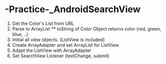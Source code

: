 # -Practice-_AndroidSearchView
1. Get the Color's List from URL
2. Parse to ArrayList<Color> 
  ** toString of Color Object returns color (red, green, blue, ..)
3. Initial all view objects. (ListView is included)
4. Create ArrayAdapter<String> and set ArrayList<Color>  for ListView 
5. Adapt the ListView with ArrayAdapter<String>
6. Set SearchView Listener (textChange, submit)
